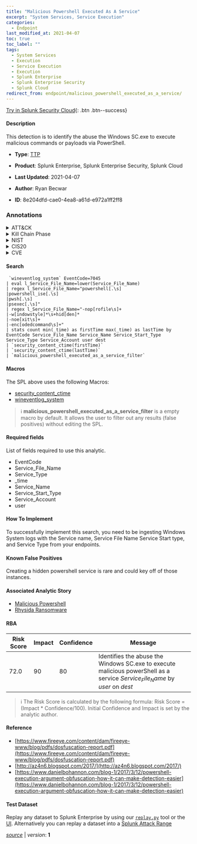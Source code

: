 ```yaml
---
title: "Malicious Powershell Executed As A Service"
excerpt: "System Services, Service Execution"
categories:
  - Endpoint
last_modified_at: 2021-04-07
toc: true
toc_label: ""
tags:
  - System Services
  - Execution
  - Service Execution
  - Execution
  - Splunk Enterprise
  - Splunk Enterprise Security
  - Splunk Cloud
redirect_from: endpoint/malicious_powershell_executed_as_a_service/
---
```




[Try in Splunk Security Cloud](https://www.splunk.com/en_us/cyber-security.html){: .btn .btn--success}

#### Description

This detection is to identify the abuse the Windows SC.exe to execute malicious commands or payloads via PowerShell.

- **Type**: [TTP](https://github.com/splunk/security_content/wiki/Detection-Analytic-Types)
- **Product**: Splunk Enterprise, Splunk Enterprise Security, Splunk Cloud

- **Last Updated**: 2021-04-07
- **Author**: Ryan Becwar
- **ID**: 8e204dfd-cae0-4ea8-a61d-e972a1ff2ff8

### Annotations
<details>
  <summary>ATT&CK</summary>

<div markdown="1">

#### [ATT&CK](https://attack.mitre.org/)

| ID          | Technique   | Tactic         |
| ----------- | ----------- |--------------- |
| [T1569](https://attack.mitre.org/techniques/T1569/) | System Services | Execution |

| [T1569.002](https://attack.mitre.org/techniques/T1569/002/) | Service Execution | Execution |

</div>
</details>


<details>
  <summary>Kill Chain Phase</summary>

<div markdown="1">

* Installation


</div>
</details>


<details>
  <summary>NIST</summary>

<div markdown="1">

* DE.CM



</div>
</details>

<details>
  <summary>CIS20</summary>

<div markdown="1">

* CIS 10



</div>
</details>

<details>
  <summary>CVE</summary>

<div markdown="1">


</div>
</details>


#### Search

```
 `wineventlog_system` EventCode=7045 
| eval l_Service_File_Name=lower(Service_File_Name) 
| regex l_Service_File_Name="powershell[.\s]
|powershell_ise[.\s]
|pwsh[.\s]
|psexec[.\s]" 
| regex l_Service_File_Name="-nop[rofile\s]+
|-w[indowstyle]*\s+hid[den]*
|-noe[xit\s]+
|-enc[odedcommand\s]+" 
| stats count min(_time) as firstTime max(_time) as lastTime by EventCode Service_File_Name Service_Name Service_Start_Type Service_Type Service_Account user dest
| `security_content_ctime(firstTime)` 
| `security_content_ctime(lastTime)` 
| `malicious_powershell_executed_as_a_service_filter`
```

#### Macros
The SPL above uses the following Macros:
* [security_content_ctime](https://github.com/splunk/security_content/blob/develop/macros/security_content_ctime.yml)
* [wineventlog_system](https://github.com/splunk/security_content/blob/develop/macros/wineventlog_system.yml)

> :information_source:
> **malicious_powershell_executed_as_a_service_filter** is a empty macro by default. It allows the user to filter out any results (false positives) without editing the SPL.



#### Required fields
List of fields required to use this analytic.
* EventCode
* Service_File_Name
* Service_Type
* _time
* Service_Name
* Service_Start_Type
* Service_Account
* user



#### How To Implement
To successfully implement this search, you need to be ingesting Windows System logs with the Service name, Service File Name Service Start type, and Service Type from your endpoints.
#### Known False Positives
Creating a hidden powershell service is rare and could key off of those instances.

#### Associated Analytic Story
* [Malicious Powershell](/stories/malicious_powershell)
* [Rhysida Ransomware](/stories/rhysida_ransomware)




#### RBA

| Risk Score  | Impact      | Confidence   | Message      |
| ----------- | ----------- |--------------|--------------|
| 72.0 | 90 | 80 | Identifies the abuse the Windows SC.exe to execute malicious powerShell as a service $Service_File_Name$ by $user$ on $dest$ |


> :information_source:
> The Risk Score is calculated by the following formula: Risk Score = (Impact * Confidence/100). Initial Confidence and Impact is set by the analytic author.


#### Reference

* [https://www.fireeye.com/content/dam/fireeye-www/blog/pdfs/dosfuscation-report.pdf](https://www.fireeye.com/content/dam/fireeye-www/blog/pdfs/dosfuscation-report.pdf)
* [http://az4n6.blogspot.com/2017/](http://az4n6.blogspot.com/2017/)
* [https://www.danielbohannon.com/blog-1/2017/3/12/powershell-execution-argument-obfuscation-how-it-can-make-detection-easier](https://www.danielbohannon.com/blog-1/2017/3/12/powershell-execution-argument-obfuscation-how-it-can-make-detection-easier)



#### Test Dataset
Replay any dataset to Splunk Enterprise by using our [`replay.py`](https://github.com/splunk/attack_data#using-replaypy) tool or the [UI](https://github.com/splunk/attack_data#using-ui).
Alternatively you can replay a dataset into a [Splunk Attack Range](https://github.com/splunk/attack_range#replay-dumps-into-attack-range-splunk-server)




[*source*](https://github.com/splunk/security_content/tree/develop/detections/endpoint/malicious_powershell_executed_as_a_service.yml) \| *version*: **1**
